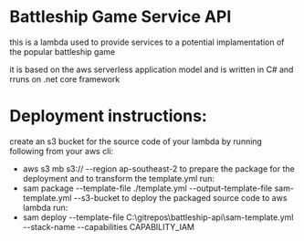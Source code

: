 # Battleship Game  Service API

this is a lambda used to provide services to a potential implamentation of the popular battleship game

it is based on the aws serverless application model and is written in C# and rruns on .net core framework 


# Deployment instructions:
  create an s3 bucket for the source code of your lambda by running following from your aws cli:
  - aws s3 mb s3://<bucket name> --region ap-southeast-2
  to prepare the package for the deployment and to transform the template.yml run:
  - sam package --template-file ./template.yml --output-template-file sam-template.yml --s3-bucket <bucket name>
  to deploy the packaged source code to aws lambda run:
  - sam deploy --template-file C:\gitrepos\battleship-api\sam-template.yml --stack-name <your stack name> --capabilities CAPABILITY_IAM
